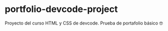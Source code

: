 # portfolio-devcode-project
Proyecto del curso HTML y CSS de devcode.
Prueba de portafolio básico 🤓

